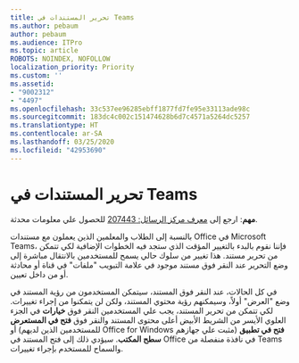 ```yaml
---
title: تحرير المستندات في Teams
ms.author: pebaum
author: pebaum
ms.audience: ITPro
ms.topic: article
ROBOTS: NOINDEX, NOFOLLOW
localization_priority: Priority
ms.custom: ''
ms.assetid:
- "9002312"
- "4497"
ms.openlocfilehash: 33c537ee96285ebff1877fd7fe95e33113ade98c
ms.sourcegitcommit: 183dc4c002c151474628b6d7c4571a5264dc5257
ms.translationtype: HT
ms.contentlocale: ar-SA
ms.lasthandoff: 03/25/2020
ms.locfileid: "42953690"
---
```

# <a name="editing-documents-in-teams"></a>تحرير المستندات في Teams

**مهم**: ارجع إلى [معرف مركز الرسائل: 207443](https://admin.microsoft.com/Adminportal/Home?source=applauncher#MessageCenter?id=MC207443) للحصول علي معلومات محدثة. 

بالنسبة إلى الطلاب والمعلمين الذين يعملون مع مستندات Office في Microsoft Teams، فإننا نقوم بالبدء بالتغيير المؤقت الذي ستجد فيه الخطوات الإضافية لكي تتمكن من تحرير مستند. هذا تغيير من سلوك حالي يسمح للمستخدمين بالانتقال مباشرة إلى وضع التحرير عند النقر فوق مستند موجود في علامة التبويب "ملفات" في قناة أو محادثة أو من داخل تعيين.

في كل الحالات، عند النقر فوق المستند، سيتمكن المستخدمون من رؤية المستند في وضع "العرض" أولاً، وسيمكنهم رؤية محتوي المستند، ولكن لن يتمكنوا من إجراء تغييرات. لكي تتمكن من تحرير المستند، يجب علي المستخدمين النقر فوق **خيارات** في الجزء العلوي الأيسر من الشريط الأبيض أعلى محتوى المستند والنقر فوق **فتح في المستعرض** أو (للمستخدمين الذين لديهم Office for Windows مثبت علي جهازهم) **فتح في تطبيق سطح المكتب**. سيؤدي ذلك إلى فتح المستند في Office في نافذة منفصلة من Teams والسماح للمستخدم بإجراء تغييرات.
